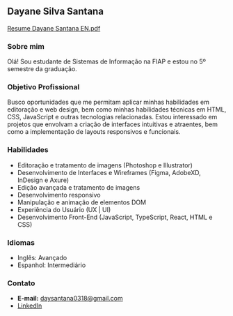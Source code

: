 ## Dayane Silva Santana
[Resume Dayane Santana  EN.pdf](https://github.com/DaySantana1/DaySantana1/files/14695895/Resume.Dayane.Santana.EN.pdf)

###  Sobre mim

Olá! Sou estudante de Sistemas de Informação na FIAP e estou no 5º semestre da graduação.

### Objetivo Profissional

Busco oportunidades que me permitam aplicar minhas habilidades em editoração e web design, bem como minhas habilidades técnicas em HTML, CSS, JavaScript e outras tecnologias relacionadas. Estou interessado em projetos que envolvam a criação de interfaces intuitivas e atraentes, bem como a implementação de layouts responsivos e funcionais.

### Habilidades

- Editoração e tratamento de imagens (Photoshop e Illustrator)
- Desenvolvimento de Interfaces e Wireframes (Figma, AdobeXD, InDesign e Axure)
- Edição avançada e tratamento de imagens
- Desenvolvimento responsivo
- Manipulação e animação de elementos DOM
- Experiência do Usuário (UX | UI)
- Desenvolvimento Front-End (JavaScript, TypeScript, React, HTML e CSS)

### Idiomas

- Inglês: Avançado
- Espanhol: Intermediário

### Contato

- **E-mail:** daysantana0318@gmail.com
- [LinkedIn](linkedin.com/in/dayane-santana-465b541a3/)
